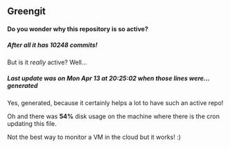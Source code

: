 ## Greengit

#### Do you wonder why this repository is so active?

##### After all it has 10248 commits!

But is it *really* active? Well...

##### Last update was on Mon Apr 13 at 20:25:02 when those lines were... generated

Yes, generated, because it certainly helps a lot to have such an active repo!

Oh and there was **54%** disk usage on the machine
where there is the cron updating this file.

Not the best way to monitor a VM in the cloud but it works! :)

